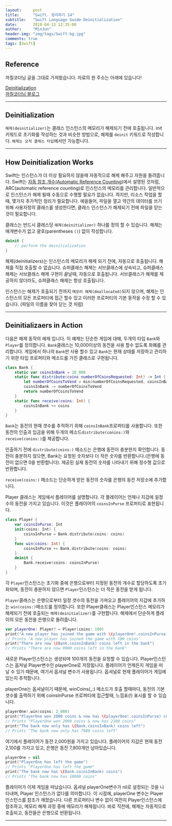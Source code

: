 ```yaml
---
layout:     post
title:      "Swift. 정리하기 14"
subtitle:   "Swift Language Guide-Deinitialization"
date:       2018-04-13 12:35:00
author:     "MinJun"
header-img: "img/tags/Swift-bg.jpg"
comments: true 
tags: [Swift]
---
```


## Reference 

까칠코더님 글을 그대로 가져왔습니다. 자료의 원 주소는 아래에 있습니다! 

[Deinitialization](https://developer.apple.com/library/content/documentation/Swift/Conceptual/Swift_Programming_Language/Deinitialization.html#//apple_ref/doc/uid/TP40014097-CH19-ID142)<br>
[까칠코더님 블로그](http://kka7.tistory.com/121?category=919617)

---

## Deinitialization

`해제(deinitializer)`는 클래스 인스턴스의 메모리가 해제되기 전에 호출됩니다. init 키워드로 초기화를 작성하는 것과 비슷한 방법으로, 해제를 `deinit` 키워드로 작성합니다. `해제는 오직 클래스 타입`에서만 가능합니다.

---

## How Deinitialization Works

Swift는 인스턴스가 더 이상 필요하지 않을때 자동적으로 해제 해주고 자원을 돌려줍니다. Swift는 [자동 참조 개수(Automatic Reference Counting)](https://developer.apple.com/library/content/documentation/Swift/Conceptual/Swift_Programming_Language/AutomaticReferenceCounting.html#//apple_ref/doc/uid/TP40014097-CH20-ID48)에서 설명된 것처럼, ARC(automatic reference counting)로 인스턴스의 메모리를 관리합니다. 일반적으로 인스턴스가 해제 될때 수동으로 수행할 필요가 없습니다. 하지만, 리소스 작업을 할때, 몇가지 추가적인 정리가 필요합니다. 예을들어, 파일을 열고 약간의 데이터를 쓰기 위해 사용자정의 클래스를 생성한다면, 클래스 인스턴스가 해제되기 전에 파일을 닫는 것이 필요합니다.

클래스는 반드시 클래스당 `해제(deinitializer)` 하나를 정의 할 수 있습니다. 해제는 매개변수가 없고 괄호(parentheses `()`) 없이 작성합니다.

```swift
deinit {
    // perform the deinitialization
}
```

해제(deinitializers)는 인스턴스의 메모리가 해제 되기 전에, 자동으로 호출됩니다. 해제를 직접 호출할 수 없습니다. 슈퍼클래스 해제는 서브클래스에 상속되고, 슈퍼클래스 해제는 서브클래스 해제 구현이 끝날때, 자동으로 호출됩니다. 서브클래스가 해제를 제공하지 않더라도, 슈퍼클래스 해제는 항상 호출됩니다.

인스턴스는 해제가 호출되기 전까지 `메모리 해제(deallocated)`되지 않으며, 해제는 인스턴스의 모든 프로퍼티에 접근 할수 있고 이러한 프로퍼티의 기본 동작을 수정 할 수 있습니다. (파일의 이름을 찾아 닫는 것 처럼)

---

## Deinitializaers in Action 

다음은 해제 동작의 예제 입니다. 이 예제는 단순한 게임에 대해, 두개의 타입 `Bank`와 `Player`를 정의합니다. `Bank`클래스는 10,000이상의 동전을 사용 할수 없도록 화폐를 관리합니다. 게임에서 하나의 `Bank`만 사용 할수 있고 `Bank`는 현재 상태를 저장하고 관리하기 위한 타입 프로퍼티와 메소드를 가진 클래스로 구현됩니다.

```swift
class Bank {
    static var coinsInBank = 10_000
    static func distribute(coins numberOfCoinsRequested: Int) -> Int {
        let numberOfCoinsToVend = min(numberOfCoinsRequested, coinsInBank)
        coinsInBank -= numberOfCoinsToVend
        return numberOfCoinsToVend
    }
    static func receive(coins: Int) {
        coinsInBank += coins
    }
}
```

`Bank`는 동전의 현재 갯수를 추적하기 위해 `coinsInBank`프로퍼티를 사용합니다. 또한 동전의 인출과 입금을 위해 두개의 메소드`distribute(conins:)`와 `receive(conins:)`를 제공합니다.

인출하기 전에 `distribute(coins:)` 메소드는 은행에 동전이 충분한지 확인합니다. 동전이 충분하지 않으면, Bank는 요청된 숫자보다 더 작은 숫자를 반환합니다.(은행에 동전이 없으면 0을 반환합니다). 제공된 실제 동전의 숫자를 나타내기 위해 정수형 값으로 반환합니다.

`receive(coins:)` 메소드는 단순하게 받은 동전의 숫자를 은행의 동전 저장소에 추가합니다.

Player 클래스는 게임에서 플레이어를 설명합니다. 각 플레이어는 언제나 지갑에 일정 수의 동전을 가지고 있습니다. 이것은 플레이어의 `coinsInPurse` 프로퍼티로 표현됩니다.

```swift
class Player {
    var coinsInPurse: Int
    init(coins: Int) {
        coinsInPurse = Bank.distribute(coins: coins)
    }
    func win(coins: Int) {
        coinsInPurse += Bank.distribute(coins: coins)
    }
    deinit {
        Bank.receive(coins: coinsInPurse)
    }
}
```

각 `Player`인스턴스는 초기화 중에 은행으로부터 지정된 동전의 개수로 할당하도록 초기화되며, 동전이 충분하지 않으면 `Player`인스턴스는 더 적은 동전을 받게 됩니다.

`Player`클래스는 은행으로부터 일정 갯수의 동전을 가져오고 플레이어의 지갑에 추가하는 `win(coins:)`메소드를 정의합니다. 또한 Player클래스는 Player인스턴스 메모리가 해제되기 전에 호출되는 `해제(deinitializer)`를 구현합니다. 해제에서 단순하게 플레이의 모든 동전을 은행으로 돌려줍니다.

```swift
var playerOne: Player? = Player(coins: 100)
print("A new player has joined the game with \(playerOne!.coinsInPurse) coins")
// Prints "A new player has joined the game with 100 coins"
print("There are now \(Bank.coinsInBank) coins left in the bank")
// Prints "There are now 9900 coins left in the bank"
```

새로운 Player인스턴스는 생성되며 100개의 동전을 요청할 수 있습니다. Player인스턴스는 옵져널 Player변수인 playerOne로 저장됩니다. 플레이어가 언제든지 게임을 떠날 수 있기 때문에, 여기서 옵셔널 변수가 사용됩니다. 옵셔널로 현재 플레이어가 게임에 있는지 추적합니다.

playerOne는 옵셔널이기 때문에, winCoins(_:) 메소드가 호출 할때마다, 동전의 기본 갯수를 출력하기 위해 coinsInPurse 프로퍼티에 접근할때, 느낌표(!) 표시를 할 수 있습니다.

```swift
playerOne!.win(coins: 2_000)
print("PlayerOne won 2000 coins & now has \(playerOne!.coinsInPurse) coins")
// Prints "PlayerOne won 2000 coins & now has 2100 coins"
print("The bank now only has \(Bank.coinsInBank) coins left")
// Prints "The bank now only has 7900 coins left"
```

여기에서 플레이어가 동전 2,000원을 가지고 있습니다. 플레이어의 지갑은 현재 동전 2,100를 가지고 있고, 은행은 동전 7,900개만 남아있습니다.

```swift
playerOne = nil
print("PlayerOne has left the game")
// Prints "PlayerOne has left the game"
print("The bank now has \(Bank.coinsInBank) coins")
// Prints "The bank now has 10000 coins"
```

플레이어가 이제 게임을 떠났습니다. 옵셔널 playerOne변수가 nil로 설정되는 것을 나타내며, Player 인스턴스가 없다를 의미합니다. 이 시점에, playerOne 변수는 Player 인스턴스를 참조가 깨졌습니다. 다른 프로퍼티나 변수 없이 여전히 Player인스턴스에 참조하고, 메모리 해제 과정 중에 메모리가 해제됩니다. 바로 직전에, 해제는 자동적으로 호출되고, 동전들은 은행으로 반환됩니다.



---

